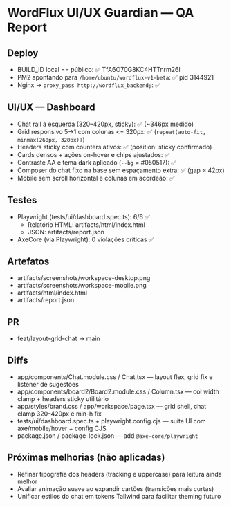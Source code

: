 # WordFlux UI/UX Guardian — QA Report
## Deploy
- BUILD_ID local == público: ✅ TfA6O70G8KC4HTTnrm26l
- PM2 apontando para `/home/ubuntu/wordflux-v1-beta`: ✅ pid 3144921
- Nginx -> `proxy_pass http://wordflux_backend;`: ✅

## UI/UX — Dashboard
- Chat rail à esquerda (320–420px, sticky): ✅ (~346px medido)
- Grid responsivo 5→1 com colunas <= 320px: ✅ (`repeat(auto-fit, minmax(260px, 320px))`)
- Headers sticky com counters ativos: ✅ (position: sticky confirmado)
- Cards densos + ações on-hover e chips ajustados: ✅
- Contraste AA e tema dark aplicado (`--bg` = #050517): ✅
- Composer do chat fixo na base sem espaçamento extra: ✅ (gap ≈ 42px)
- Mobile sem scroll horizontal e colunas em acordeão: ✅

## Testes
- Playwright (tests/ui/dashboard.spec.ts): 6/6 ✅
  - Relatório HTML: artifacts/html/index.html
  - JSON: artifacts/report.json
- AxeCore (via Playwright): 0 violações críticas ✅

## Artefatos
- artifacts/screenshots/workspace-desktop.png
- artifacts/screenshots/workspace-mobile.png
- artifacts/html/index.html
- artifacts/report.json

## PR
- feat/layout-grid-chat → main

## Diffs
- app/components/Chat.module.css / Chat.tsx — layout flex, grid fix e listener de sugestões
- app/components/board2/Board2.module.css / Column.tsx — col width clamp + headers sticky utilitário
- app/styles/brand.css / app/workspace/page.tsx — grid shell, chat clamp 320–420px e min-h fix
- tests/ui/dashboard.spec.ts + playwright.config.cjs — suíte UI com axe/mobile/hover + config CJS
- package.json / package-lock.json — add `@axe-core/playwright`

## Próximas melhorias (não aplicadas)
- Refinar tipografia dos headers (tracking e uppercase) para leitura ainda melhor
- Avaliar animação suave ao expandir cartões (transições mais curtas)
- Unificar estilos do chat em tokens Tailwind para facilitar theming futuro
